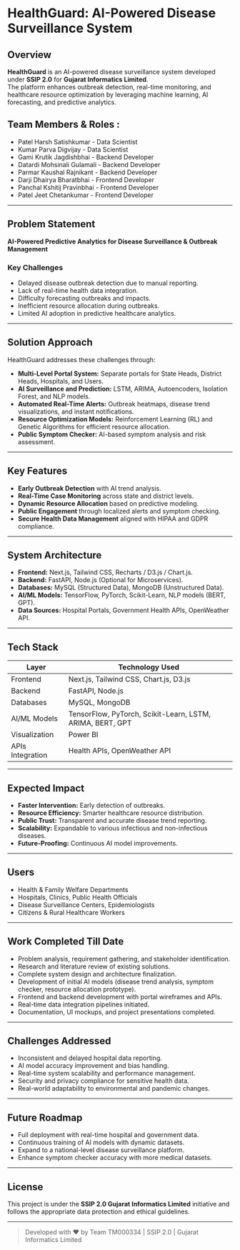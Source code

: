 # HealthGuard: AI-Powered Disease Surveillance System

## Overview
**HealthGuard** is an AI-powered disease surveillance system developed under **SSIP 2.0** for **Gujarat Informatics Limited**.  
The platform enhances outbreak detection, real-time monitoring, and healthcare resource optimization by leveraging machine learning, AI forecasting, and predictive analytics.

## Team Members & Roles :
- Patel Harsh Satishkumar - Data Scientist
- Kumar Parva Digvijay - Data Scientist
- Gami Krutik Jagdishbhai - Backend Developer
- Datardi Mohsinali Gulamali - Backend Developer
- Parmar Kaushal Rajnikant - Backend Developer
- Darji Dhairya Bharatbhai - Frontend Developer
- Panchal Kshitij Pravinbhai - Frontend Developer
- Patel Jeet Chetankumar - Frontend Developer

---

## Problem Statement
**AI-Powered Predictive Analytics for Disease Surveillance & Outbreak Management**

### Key Challenges
- Delayed disease outbreak detection due to manual reporting.
- Lack of real-time health data integration.
- Difficulty forecasting outbreaks and impacts.
- Inefficient resource allocation during outbreaks.
- Limited AI adoption in predictive healthcare analytics.

---

## Solution Approach
HealthGuard addresses these challenges through:
- **Multi-Level Portal System:** Separate portals for State Heads, District Heads, Hospitals, and Users.
- **AI Surveillance and Prediction:** LSTM, ARIMA, Autoencoders, Isolation Forest, and NLP models.
- **Automated Real-Time Alerts:** Outbreak heatmaps, disease trend visualizations, and instant notifications.
- **Resource Optimization Models:** Reinforcement Learning (RL) and Genetic Algorithms for efficient resource allocation.
- **Public Symptom Checker:** AI-based symptom analysis and risk assessment.

---

## Key Features
- **Early Outbreak Detection** with AI trend analysis.
- **Real-Time Case Monitoring** across state and district levels.
- **Dynamic Resource Allocation** based on predictive modeling.
- **Public Engagement** through localized alerts and symptom checking.
- **Secure Health Data Management** aligned with HIPAA and GDPR compliance.

---

## System Architecture
- **Frontend:** Next.js, Tailwind CSS, Recharts / D3.js / Chart.js.
- **Backend:** FastAPI, Node.js (Optional for Microservices).
- **Databases:** MySQL (Structured Data), MongoDB (Unstructured Data).
- **AI/ML Models:** TensorFlow, PyTorch, Scikit-Learn, NLP models (BERT, GPT).
- **Data Sources:** Hospital Portals, Government Health APIs, OpenWeather API.

---

## Tech Stack
| Layer            | Technology Used |
|------------------|------------------|
| Frontend         | Next.js, Tailwind CSS, Chart.js, D3.js |
| Backend          | FastAPI, Node.js |
| Databases        | MySQL, MongoDB |
| AI/ML Models     | TensorFlow, PyTorch, Scikit-Learn, LSTM, ARIMA, BERT, GPT |
| Visualization    | Power BI |
| APIs Integration | Health APIs, OpenWeather API |

---

## Expected Impact
- **Faster Intervention:** Early detection of outbreaks.
- **Resource Efficiency:** Smarter healthcare resource distribution.
- **Public Trust:** Transparent and accurate disease trend reporting.
- **Scalability:** Expandable to various infectious and non-infectious diseases.
- **Future-Proofing:** Continuous AI model improvements.

---

## Users
- Health & Family Welfare Departments
- Hospitals, Clinics, Public Health Officials
- Disease Surveillance Centers, Epidemiologists
- Citizens & Rural Healthcare Workers

---

## Work Completed Till Date
- Problem analysis, requirement gathering, and stakeholder identification.
- Research and literature review of existing solutions.
- Complete system design and architecture finalization.
- Development of initial AI models (disease trend analysis, symptom checker, resource allocation prototype).
- Frontend and backend development with portal wireframes and APIs.
- Real-time data integration pipelines initiated.
- Documentation, UI mockups, and project presentations completed.

---

## Challenges Addressed
- Inconsistent and delayed hospital data reporting.
- AI model accuracy improvement and bias handling.
- Real-time system scalability and performance management.
- Security and privacy compliance for sensitive health data.
- Real-world adaptability to environmental and pandemic changes.

---

## Future Roadmap
- Full deployment with real-time hospital and government data.
- Continuous training of AI models with dynamic datasets.
- Expand to a national-level disease surveillance platform.
- Enhance symptom checker accuracy with more medical datasets.

---

## License
This project is under the **SSIP 2.0 Gujarat Informatics Limited** initiative and follows the appropriate data protection and ethical guidelines.

---

> Developed with ❤️ by Team TM000334 | SSIP 2.0 | Gujarat Informatics Limited
